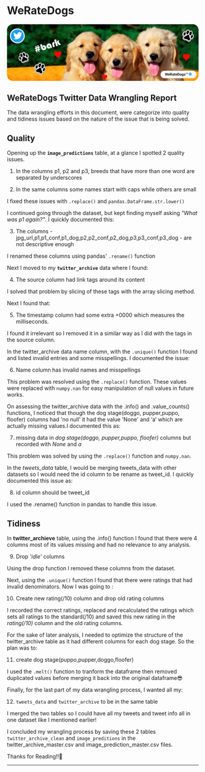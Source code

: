 # WeRateDogs

![header_image](https://github.com/VanessaAttaFynn/WeRateDogs/blob/main/images/Untitled-1.png)

## WeRateDogs Twitter Data Wrangling Report

The data wrangling efforts in this document, were categorize into quality and tidiness issues based on the nature of the issue that is being solved.


## Quality

Opening up the **`image_predictions`** table, at a glance I spotted 2 quality issues.

1. In the columns p1, p2 and p3, breeds that have more than one word are separated by underscores

2. In the same columns some names start with caps while others are small

I fixed these issues with `.replace()` and `pandas.DataFrame.str.lower()`

I continued going through the dataset, but kept finding myself asking *"What was p1 again?"*. I quickly documented this:

3. The columns - jpg_url,p1,p1_conf,p1_dog,p2,p2_conf,p2_dog,p3,p3_conf,p3_dog - are not descriptive enough

I renamed these columns using pandas' `.rename()` function

Next I moved to my **`twitter_archive`** data where I found:

4. The source column had link tags around its content

I solved that problem by slicing of these tags with the array slicing method.

Next I found that:

5. The timestamp column had some extra +0000 which measures the milliseconds.

I found it irrelevant so I removed it in a similar way as I did with the tags in the source column.

In the twitter_archive data name column, with the `.unique()` function I found and listed invalid entries and some misspellings. I documented the issue:

6. Name column has invalid names and misspellings

This problem was resolved using the `.replace()` function. These values were replaced with `numpy.nan` for easy manipulation of null values in future works.

On assessing the twitter_archive data with the .info() and .value_counts() functions, I noticed that though the dog stage(doggo, pupper,puppo, floofer) columns had 'no null' it had the value 'None' and ‘a’ which are actually missing values.I documented this as:

7. missing data in *dog stage(doggo, pupper,puppo, floofer)* columns but recorded with *None* and *a*

This problem was solved by using the `.replace()` function and `numpy.nan`.

In the *tweets_data* table, I would be merging tweets_data with other datasets so I would need the id column to be rename as tweet_id. I quickly documented this issue as:

8. id column should be tweet_id

I used the .rename() function in pandas to handle this issue.



## Tidiness

In **twitter_archieve** table, using the .info() function I found that there were 4 columns most of its values missing and had no relevance to any analysis.

9. Drop *'idle'* columns

Using the drop function I removed these columns from the dataset.

Next, using the `.unique()` function I found that there were ratings that had invalid denominators. Now I was going to :

10. Create new rating(/10) column and drop old rating columns

I recorded the correct ratings, replaced and recalculated the ratings which sets all ratings to the standard(/10) and saved this new rating in the *rating(/10)* column and the old rating columns.

For the sake of later analysis, I needed to optimize the structure of the twitter_archive table as it had different columns for each dog stage. So the plan was to:

11. create dog stage(puppo,pupper,doggo,floofer)

I used the `.melt()` function to tranform the dataframe then removed duplicated values before merging it back into the original dataframe😎

Finally, for the last part of my data wrangling process, I wanted all my:

12. `tweets_data` and `twitter_archive` to be in the same table

I merged the two tables so I could have all my tweets and tweet info all in one dataset like I mentioned earlier!

I concluded my wrangling process by saving these 2 tables `twitter_archive_clean` and `image_preditions` in the twitter_archive_master.csv and image_prediction_master.csv files.



Thanks for Reading!!🎉

_______
